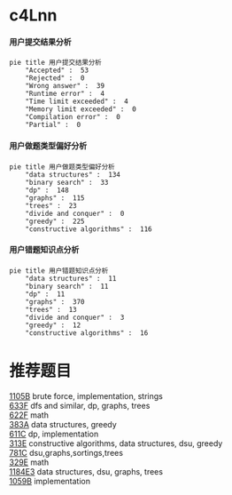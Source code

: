 # c4Lnn

<!-- tabs:start -->



#### **用户提交结果分析**

```mermaid
pie title 用户提交结果分析
    "Accepted" :  53
    "Rejected" :  0
    "Wrong answer" :  39
    "Runtime error" :  4
    "Time limit exceeded" :  4
    "Memory limit exceeded" :  0
    "Compilation error" :  0
    "Partial" :  0
```

#### **用户做题类型偏好分析**

```mermaid
pie title 用户做题类型偏好分析
    "data structures" :  134
    "binary search" :  33
    "dp" :  148
    "graphs" :  115
    "trees" :  23
    "divide and conquer" :  0
    "greedy" :  225
    "constructive algorithms" :  116
```
#### **用户错题知识点分析**

```mermaid
pie title 用户错题知识点分析
    "data structures" :  11
    "binary search" :  11
    "dp" :  11
    "graphs" :  370
    "trees" :  13
    "divide and conquer" :  3
    "greedy" :  12
    "constructive algorithms" :  16
```



<!-- tabs:end -->
# 推荐题目
[1105B](https://codeforces.com/contest/1105/problem/B)		brute force,
                        implementation,
                        strings		  
[633F](https://codeforces.com/contest/633/problem/F)		dfs and similar,
                        dp,
                        graphs,
                        trees		  
[622F](https://codeforces.com/contest/622/problem/F)		math		  
[383A](https://codeforces.com/contest/383/problem/A)		data structures,
                        greedy		  
[611C](https://codeforces.com/contest/611/problem/C)		dp,
                        implementation		  
[313E](https://codeforces.com/contest/313/problem/E)		constructive algorithms,
                        data structures,
                        dsu,
                        greedy		  
[781C](https://codeforces.com/contest/781/problem/C)		dsu,graphs,sortings,trees		  
[329E](https://codeforces.com/contest/329/problem/E)		math		  
[1184E3](https://codeforces.com/contest/1184E/problem/3)		data structures,
                        dsu,
                        graphs,
                        trees		  
[1059B](https://codeforces.com/contest/1059/problem/B)		implementation		  
